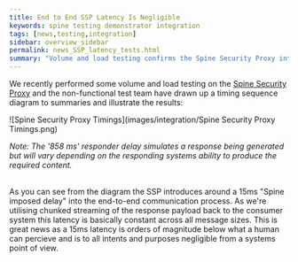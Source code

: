 ```yaml
---
title: End to End SSP Latency Is Negligible
keywords: spine testing demonstrator integration
tags: [news,testing,integration]
sidebar: overview_sidebar
permalink: news_SSP_latency_tests.html
summary: "Volume and load testing confirms the Spine Security Proxy introduces negligible latency."
---
```


We recently performed some volume and load testing on the [Spine Security Proxy](integration_spine_security_proxy.html) and the non-functional test team have drawn up a timing sequence diagram to summaries and illustrate the results:

![Spine Security Proxy Timings](images/integration/Spine Security Proxy Timings.png)

*Note: The '858 ms' responder delay simulates a response being generated but will vary depending on the responding systems ability to produce the required content.*

<br>
As you can see from the diagram the SSP introduces around a 15ms "Spine imposed delay" into the end-to-end communication process. As we're utilising chunked streaming of the response payload back to the consumer system this latency is basically constant across all message sizes. This is great news as a 15ms latency is orders of magnitude below what a human can percieve and is to all intents and purposes negligible from a systems point of view.